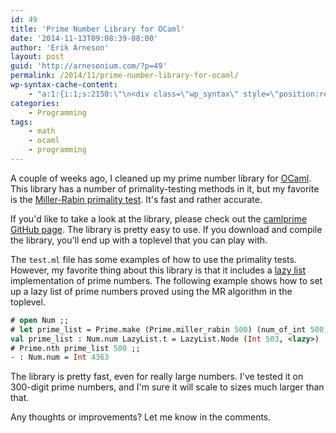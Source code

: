 ```yaml
---
id: 49
title: 'Prime Number Library for OCaml'
date: '2014-11-13T09:08:39-08:00'
author: 'Erik Arneson'
layout: post
guid: 'http://arnesonium.com/?p=49'
permalink: /2014/11/prime-number-library-for-ocaml/
wp-syntax-cache-content:
    - "a:1:{i:1;s:2150:\"\n<div class=\"wp_syntax\" style=\"position:relative;\"><table><tr><td class=\"code\"><pre class=\"ocaml\" style=\"font-family:monospace;\"><span style=\"color: #a52a2a;\">#</span> <span style=\"color: #06c; font-weight: bold;\">open</span> <span style=\"color: #06c; font-weight: bold;\">Num</span> <span style=\"color: #a52a2a;\">;;</span>\n<span style=\"color: #a52a2a;\">#</span> <span style=\"color: #06c; font-weight: bold;\">let</span> prime_list <span style=\"color: #a52a2a;\">=</span> Prime<span style=\"color: #a52a2a;\">.</span>make <span style=\"color: #a52a2a;\">&#40;</span>Prime<span style=\"color: #a52a2a;\">.</span>miller_rabin <span style=\"color: #c6c;\">500</span><span style=\"color: #a52a2a;\">&#41;</span> <span style=\"color: #a52a2a;\">&#40;</span>num_of_int <span style=\"color: #c6c;\">500</span><span style=\"color: #a52a2a;\">&#41;</span> <span style=\"color: #a52a2a;\">;;</span>\n<span style=\"color: #06c; font-weight: bold;\">val</span> prime_list <span style=\"color: #a52a2a;\">:</span> <span style=\"color: #06c; font-weight: bold;\">Num</span><span style=\"color: #a52a2a;\">.</span>num LazyList<span style=\"color: #a52a2a;\">.</span>t <span style=\"color: #a52a2a;\">=</span> LazyList<span style=\"color: #a52a2a;\">.</span>Node <span style=\"color: #a52a2a;\">&#40;</span>Int <span style=\"color: #c6c;\">503</span>, <span style=\"color: #a52a2a;\">&lt;</span>lazy<span style=\"color: #a52a2a;\">&gt;</span><span style=\"color: #a52a2a;\">&#41;</span>\n<span style=\"color: #a52a2a;\">#</span> Prime<span style=\"color: #a52a2a;\">.</span>nth prime_list <span style=\"color: #c6c;\">500</span> <span style=\"color: #a52a2a;\">;;</span>\n<span style=\"color: #a52a2a;\">-</span> <span style=\"color: #a52a2a;\">:</span> <span style=\"color: #06c; font-weight: bold;\">Num</span><span style=\"color: #a52a2a;\">.</span>num <span style=\"color: #a52a2a;\">=</span> Int <span style=\"color: #c6c;\">4363</span></pre></td></tr></table><p class=\"theCode\" style=\"display:none;\"># open Num ;;\n# let prime_list = Prime.make (Prime.miller_rabin 500) (num_of_int 500) ;;\nval prime_list : Num.num LazyList.t = LazyList.Node (Int 503, &lt;lazy&gt;)\n# Prime.nth prime_list 500 ;;\n- : Num.num = Int 4363</p></div>\n\";}"
categories:
    - Programming
tags:
    - math
    - ocaml
    - programming
---
```


A couple of weeks ago, I cleaned up my prime number library for <a href="https://ocaml.org/">OCaml</a>. This library has a number of primality-testing methods in it, but my favorite is the <a href="http://jeremykun.com/2013/06/16/miller-rabin-primality-test/">Miller-Rabin primality test</a>. It's fast and rather accurate.
<!--more-->

If you'd like to take a look at the library, please check out the <a href="https://github.com/pymander/camlprime">camlprime GitHub page</a>. The library is pretty easy to use. If you download and compile the library, you'll end up with a toplevel that you can play with.

The <code>test.ml</code> file has some examples of how to use the primality tests. However, my favorite thing about this library is that it includes a <a href="https://www.haskell.org/haskellwiki/Lazy_evaluation">lazy list</a> implementation of prime numbers. The following example shows how to set up a lazy list of prime numbers proved using the MR algorithm in the toplevel.

```ocaml
# open Num ;;
# let prime_list = Prime.make (Prime.miller_rabin 500) (num_of_int 500) ;;
val prime_list : Num.num LazyList.t = LazyList.Node (Int 503, <lazy>)
# Prime.nth prime_list 500 ;;
- : Num.num = Int 4363
```

The library is pretty fast, even for really large numbers. I've tested it on 300-digit prime numbers, and I'm sure it will scale to sizes much larger than that.

Any thoughts or improvements? Let me know in the comments.
